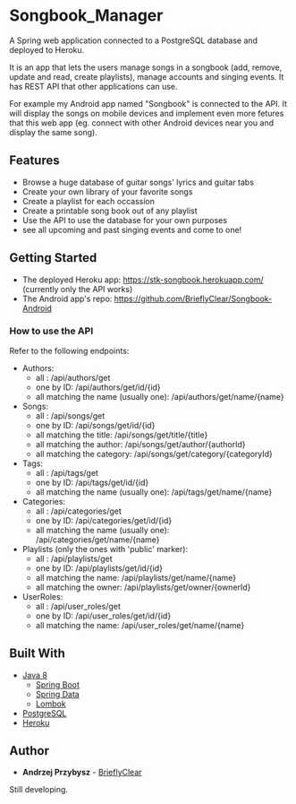 # Songbook_Manager
A Spring web application connected to a PostgreSQL database and deployed to Heroku.

It is an app that lets the users manage songs in a songbook (add, remove, update and read, create playlists), manage accounts and singing events. It has REST API that other applications can use.

For example my Android app named "Songbook" is connected to the API. It will display the songs on mobile devices and implement even more fetures that this web app (eg. connect with other Android devices near you and display the same song).

## Features
* Browse a huge database of guitar songs' lyrics and guitar tabs
* Create your own library of your favorite songs
* Create a playlist for each occassion
* Create a printable song book out of any playlist
* Use the API to use the database for your own purposes
* see all upcoming and past singing events and come to one!

## Getting Started
 * The deployed Heroku app: https://stk-songbook.herokuapp.com/ (currently only the API works)
 * The Android app's repo: https://github.com/BrieflyClear/Songbook-Android

### How to use the API
Refer to the following endpoints:
* Authors:
   * all : /api/authors/get
   * one by ID: /api/authors/get/id/{id}
   * all matching the name (usually one): /api/authors/get/name/{name}
 * Songs:
   * all : /api/songs/get
   * one by ID: /api/songs/get/id/{id}
   * all matching the title: /api/songs/get/title/{title}
   * all matching the author: /api/songs/get/author/{authorId}
   * all matching the category: /api/songs/get/category/{categoryId}
 * Tags:
   * all : /api/tags/get
   * one by ID: /api/tags/get/id/{id}
   * all matching the name (usually one): /api/tags/get/name/{name}
 * Categories:
   * all : /api/categories/get
   * one by ID: /api/categories/get/id/{id}
   * all matching the name (usually one): /api/categories/get/name/{name}
 * Playlists (only the ones with 'public' marker):
   * all : /api/playlists/get
   * one by ID: /api/playlists/get/id/{id}
   * all matching the name: /api/playlists/get/name/{name}
   * all matching the owner: /api/playlists/get/owner/{ownerId}
 * UserRoles:
   * all : /api/user_roles/get
   * one by ID: /api/user_roles/get/id/{id}
   * all matching the name: /api/user_roles/get/name/{name}

## Built With
* [Java 8]()
  * [Spring Boot]()
  * [Spring Data]()
  * [Lombok]()
* [PostgreSQL]()
* [Heroku]()

## Author

* **Andrzej Przybysz** - [BrieflyClear](https://github.com/BirieflyClear)

Still developing.
